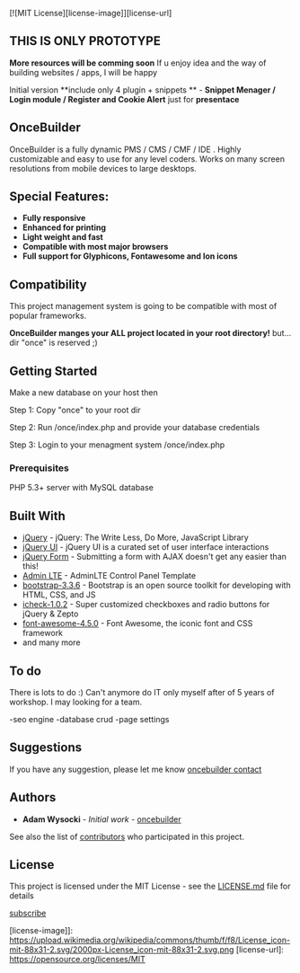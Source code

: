 [![MIT License][license-image]][license-url]

## THIS IS ONLY PROTOTYPE

**More resources will be comming soon** If u enjoy idea and the way of building websites / apps, I will be happy

Initial version **include only 4 plugin + snippets ** - **Snippet Menager / Login module / Register and Cookie Alert** just for **presentace**

## OnceBuilder

OnceBuilder is a fully dynamic PMS / CMS / CMF / IDE . Highly customizable and easy to use for any level coders. Works on many screen resolutions from mobile devices to large desktops.

## Special Features:

- **Fully responsive**
- **Enhanced for printing**
- **Light weight and fast**
- **Compatible with most major browsers**
- **Full support for Glyphicons, Fontawesome and Ion icons**

## Compatibility

This project management system is going to be compatible with most of popular frameworks.

**OnceBuilder manges your ALL project located in your root directory!** but... dir "once" is reserved ;)
 
## Getting Started

Make a new database on your host then

Step 1:
Copy "once" to your root dir

Step 2:
Run /once/index.php and provide your database credentials

Step 3:
Login to your menagment system /once/index.php

### Prerequisites

PHP 5.3+ server with MySQL database

## Built With

* [jQuery](http://www.jquery.com/) - jQuery: The Write Less, Do More, JavaScript Library
* [jQuery UI](https://jqueryui.com/) - jQuery UI is a curated set of user interface interactions
* [jQuery Form](http://malsup.com/jquery/form/) - Submitting a form with AJAX doesn't get any easier than this!
* [Admin LTE](https://adminlte.io) - AdminLTE Control Panel Template 
* [bootstrap-3.3.6](http://getbootstrap.com/) - Bootstrap is an open source toolkit for developing with HTML, CSS, and JS
* [icheck-1.0.2](http://icheck.fronteed.com/) - Super customized checkboxes and radio buttons for jQuery & Zepto
* [font-awesome-4.5.0](http://fontawesome.io/icons/) - Font Awesome, the iconic font and CSS framework
* and many more

## To do

There is lots to do :) Can't anymore do IT only myself after of 5 years of workshop. I may looking for a team.

-seo engine
-database crud
-page settings

## Suggestions

If you have any suggestion, please let me know [oncebuilder contact](https://oncebuilder.com/contact)

## Authors

* **Adam Wysocki** - *Initial work* - [oncebuilder](https://github.com/oncebuilder)

See also the list of [contributors](https://github.com/oncebuilder/oncebuilder/CONTRIBUTING.md) who participated in this project.

## License

This project is licensed under the MIT License - see the [LICENSE.md](LICENSE.md) file for details


[subscribe](https://oncebuilder.com/subscribe)


[license-image]]: https://upload.wikimedia.org/wikipedia/commons/thumb/f/f8/License_icon-mit-88x31-2.svg/2000px-License_icon-mit-88x31-2.svg.png
[license-url]: https://opensource.org/licenses/MIT
